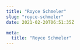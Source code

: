 ```yaml
---
title: "Royce Schmeler"
slug: "royce-schmeler"
date: 2021-02-20T06:51:35Z

meta:
  title: "Royce Schmeler"
---
```


